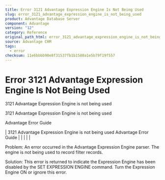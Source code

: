 ```yaml
---
title: Error 3121 Advantage Expression Engine Is Not Being Used
slug: error_3121_advantage_expression_engine_is_not_being_used
product: Advantage Database Server
component: Advantage
version: "12"
category: Reference
original_path_html: error_3121_advantage_expression_engine_is_not_being_used.htm
source: Advantage CHM
tags:
  - error
checksum: 11e6bbbb90e8f31537fb1b1580a1e5b79f19f557
---
```


# Error 3121 Advantage Expression Engine Is Not Being Used

3121 Advantage Expression Engine is not being used

3121 Advantage Expression Engine is not being used

Advantage Error Guide

| 3121 Advantage Expression Engine is not being used  Advantage Error Guide |  |  |  |  |

Problem: An error occurred in the Advantage Expression Engine parser. The engine is not being used to record filter records.

Solution: This error is returned to indicate the Expression Engine has been disabled by the SET EXPRESSION ENGINE command. Turn the Expression Engine ON or ignore this error.

